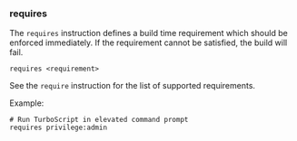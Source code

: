 ### requires

The `requires` instruction defines a build time requirement which should be enforced immediately. If the requirement cannot be satisfied, the build will fail.

```
requires <requirement>
```

See the `require` instruction for the list of supported requirements.

Example:
```
# Run TurboScript in elevated command prompt
requires privilege:admin
```
